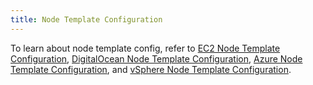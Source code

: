 ```yaml
---
title: Node Template Configuration
---
```


<head>
  <link rel="canonical" href="https://ranchermanager.docs.rancher.com/pages-for-subheaders/node-template-configuration"/>
</head>

To learn about node template config, refer to [EC2 Node Template Configuration](amazon-ec2.md), [DigitalOcean Node Template Configuration](digitalocean.md), [Azure Node Template Configuration](azure.md), and [vSphere Node Template Configuration](vsphere.md).
